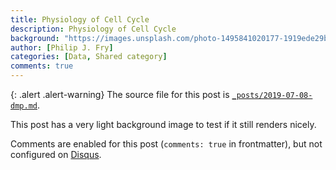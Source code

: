 ```yaml
---
title: Physiology of Cell Cycle
description: Physiology of Cell Cycle
background: "https://images.unsplash.com/photo-1495841020177-1919ede29bd8?ixid=eyJhcHBfaWQiOjEyMDd9&auto=format&fit=crop&w=1000&q=80"
author: [Philip J. Fry]
categories: [Data, Shared category]
comments: true
---
```


{: .alert .alert-warning}
The source file for this post is [`_posts/2019-07-08-dmp.md`](https://raw.githubusercontent.com/peterdesmet/petridish/master/_posts/2019-07-08-dmp.md).

This post has a very light background image to test if it still renders nicely.

Comments are enabled for this post (`comments: true` in frontmatter), but not configured on [Disqus](https://disqus.com/).
